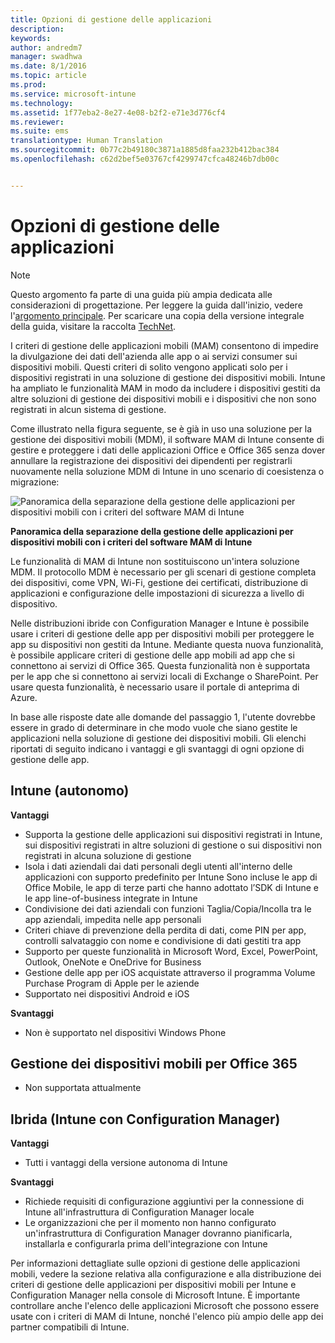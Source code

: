 ```yaml
---
title: Opzioni di gestione delle applicazioni
description: 
keywords: 
author: andredm7
manager: swadhwa
ms.date: 8/1/2016
ms.topic: article
ms.prod: 
ms.service: microsoft-intune
ms.technology: 
ms.assetid: 1f77eba2-8e27-4e08-b2f2-e71e3d776cf4
ms.reviewer: 
ms.suite: ems
translationtype: Human Translation
ms.sourcegitcommit: 0b77c2b49180c3871a1885d8faa232b412bac384
ms.openlocfilehash: c62d2bef5e03767cf4299747cfca48246b7db00c


---
```


# Opzioni di gestione delle applicazioni

>[!NOTE]
>Questo argomento fa parte di una guida più ampia dedicata alle considerazioni di progettazione. Per leggere la guida dall'inizio, vedere l'[argomento principale](mdm-design-considerations-guide.md). Per scaricare una copia della versione integrale della guida, visitare la raccolta [TechNet](https://gallery.technet.microsoft.com/Mobile-Device-Management-7d401582).

I criteri di gestione delle applicazioni mobili (MAM) consentono di impedire la divulgazione dei dati dell'azienda alle app o ai servizi consumer sui dispositivi mobili. Questi criteri di solito vengono applicati solo per i dispositivi registrati in una soluzione di gestione dei dispositivi mobili. Intune ha ampliato le funzionalità MAM in modo da includere i dispositivi gestiti da altre soluzioni di gestione dei dispositivi mobili e i dispositivi che non sono registrati in alcun sistema di gestione.

Come illustrato nella figura seguente, se è già in uso una soluzione per la gestione dei dispositivi mobili (MDM), il software MAM di Intune consente di gestire e proteggere i dati delle applicazioni Office e Office 365 senza dover annullare la registrazione dei dispositivi dei dipendenti per registrarli nuovamente nella soluzione MDM di Intune in uno scenario di coesistenza o migrazione:

![Panoramica della separazione della gestione delle applicazioni per dispositivi mobili con i criteri del software MAM di Intune](./media/Intune_without_enrollment.png)

**Panoramica della separazione della gestione delle applicazioni per dispositivi mobili con i criteri del software MAM di Intune**

Le funzionalità di MAM di Intune non sostituiscono un'intera soluzione MDM. Il protocollo MDM è necessario per gli scenari di gestione completa dei dispositivi, come VPN, Wi-Fi, gestione dei certificati, distribuzione di applicazioni e configurazione delle impostazioni di sicurezza a livello di dispositivo.

Nelle distribuzioni ibride con Configuration Manager e Intune è possibile usare i criteri di gestione delle app per dispositivi mobili per proteggere le app su dispositivi non gestiti da Intune. Mediante questa nuova funzionalità, è possibile applicare criteri di gestione delle app mobili ad app che si connettono ai servizi di Office 365. Questa funzionalità non è supportata per le app che si connettono ai servizi locali di Exchange o SharePoint. Per usare questa funzionalità, è necessario usare il portale di anteprima di Azure.

In base alle risposte date alle domande del passaggio 1, l'utente dovrebbe essere in grado di determinare in che modo vuole che siano gestite le applicazioni nella soluzione di gestione dei dispositivi mobili. Gli elenchi riportati di seguito indicano i vantaggi e gli svantaggi di ogni opzione di gestione delle app.

## Intune (autonomo)

**Vantaggi**

- Supporta la gestione delle applicazioni sui dispositivi registrati in Intune, sui dispositivi registrati in altre soluzioni di gestione o sui dispositivi non registrati in alcuna soluzione di gestione
- Isola i dati aziendali dai dati personali degli utenti all'interno delle applicazioni con supporto predefinito per Intune Sono incluse le app di Office Mobile, le app di terze parti che hanno adottato l’SDK di Intune e le app line-of-business integrate in Intune
- Condivisione dei dati aziendali con funzioni Taglia/Copia/Incolla tra le app aziendali, impedita nelle app personali
- Criteri chiave di prevenzione della perdita di dati, come PIN per app, controlli salvataggio con nome e condivisione di dati gestiti tra app
- Supporto per queste funzionalità in Microsoft Word, Excel, PowerPoint, Outlook, OneNote e OneDrive for Business
- Gestione delle app per iOS acquistate attraverso il programma Volume Purchase Program di Apple per le aziende
- Supportato nei dispositivi Android e iOS

**Svantaggi**

- Non è supportato nel dispositivi Windows Phone

## Gestione dei dispositivi mobili per Office 365

- Non supportata attualmente

## Ibrida (Intune con Configuration Manager)

**Vantaggi**

- Tutti i vantaggi della versione autonoma di Intune

**Svantaggi**

- Richiede requisiti di configurazione aggiuntivi per la connessione di Intune all'infrastruttura di Configuration Manager locale
- Le organizzazioni che per il momento non hanno configurato un'infrastruttura di Configuration Manager dovranno pianificarla, installarla e configurarla prima dell'integrazione con Intune

Per informazioni dettagliate sulle opzioni di gestione delle applicazioni mobili, vedere la sezione relativa alla configurazione e alla distribuzione dei criteri di gestione delle applicazioni per dispositivi mobili per Intune e Configuration Manager nella console di Microsoft Intune. È importante controllare anche l'elenco delle applicazioni Microsoft che possono essere usate con i criteri di MAM di Intune, nonché l'elenco più ampio delle app dei partner compatibili di Intune.



<!--HONumber=Aug16_HO1-->


